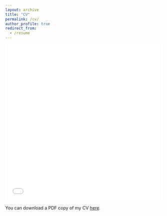 ```yaml
---
layout: archive
title: "CV"
permalink: /cv/
author_profile: true
redirect_from:
  - /resume
---
```


<iframe src="/files/pdf/CV_mohammad_noaeen_final_version_website20240802.pdf" width="100%" height="500" frameborder="no" border="0" marginwidth="0" marginheight="0"></iframe>

You can download a PDF copy of my CV [here](/files/pdf/CV_mohammad_noaeen_final_version_website20240703.pdf).
